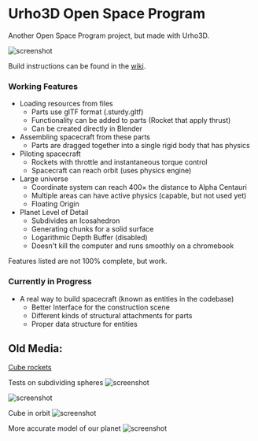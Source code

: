 # Urho3D Open Space Program
Another Open Space Program project, but made with Urho3D.

![screenshot](https://cdn.discordapp.com/attachments/421375838953537546/553854430005690368/Screenshot_2019-03-09_00-16-52.png "This is what it looks like at the time this README is being written")

Build instructions can be found in the [wiki](https://github.com/TheOpenSpaceProgram/urho-osp/wiki/Building-from-Source-on-Linux).

### Working Features
 * Loading resources from files
   * Parts use glTF format (.sturdy.gltf)
   * Functionality can be added to parts (Rocket that apply thrust)
   * Can be created directly in Blender
 * Assembling spacecraft from these parts
   * Parts are dragged together into a single rigid body that has physics
 * Piloting spacecraft
   * Rockets with throttle and instantaneous torque control
   * Spacecraft can reach orbit (uses physics engine)
 * Large universe
   * Coordinate system can reach 400× the distance to Alpha Centauri
   * Multiple areas can have active physics (capable, but not used yet)
   * Floating Origin
 * Planet Level of Detail
   * Subdivides an Icosahedron
   * Generating chunks for a solid surface
   * Logarithmic Depth Buffer (disabled)
   * Doesn't kill the computer and runs smoothly on a chromebook

Features listed are not 100% complete, but work.

### Currently in Progress

 * A real way to build spacecraft (known as entities in the codebase)
   * Better Interface for the construction scene
   * Different kinds of structural attachments for parts
   * Proper data structure for entities

## Old Media:

[Cube rockets](http://www.youtube.com/watch?v=hFYCftKDFMg)

Tests on subdividing spheres
![screenshot](https://cdn.discordapp.com/attachments/325425261069860875/415682532626137089/Screenshot_2018-02-20_17-32-48.png "It looks pretty but it's completely wrong.")

![screenshot](https://cdn.discordapp.com/attachments/425003724633669633/428391873720090639/Screenshot_2018-03-27_20-14-23.png "This too is completely wrong.")

Cube in orbit
![screenshot](https://cdn.discordapp.com/attachments/425003724633669633/451141764582080533/Screenshot_2018-05-29_14-29-53.png "An inverse square force towards the center.")

More accurate model of our planet
![screenshot](https://cdn.discordapp.com/attachments/425003724633669633/448727538706153472/Screenshot_2018-05-22_23-02-33.png "This the truth, don't let the government fool you.")

